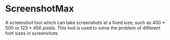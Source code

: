# ScreenshotMax
A screenshot tool which can take screenshots at a fixed size, such as 400 * 500 or 123 * 456 pixels. This tool is used to solve the problem of different font sizes in screenshots. 
